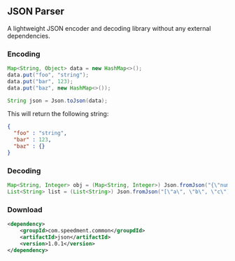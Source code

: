 ## JSON Parser
A lightweight JSON encoder and decoding library without any external dependencies.

### Encoding
```java
Map<String, Object> data = new HashMap<>();
data.put("foo", "string");
data.put("bar", 123);
data.put("baz", new HashMap<>());

String json = Json.toJson(data);
```

This will return the following string:
```json
{
  "foo" : "string",
  "bar" : 123,
  "baz" : {}
}
```

### Decoding
```java
Map<String, Integer> obj = (Map<String, Integer>) Json.fromJson("{\"number\":20}");
List<String> list = (List<String>) Json.fromJson("[\"a\", \"b\", \"c\"]");
```

### Download
```xml
<dependency>
    <groupId>com.speedment.common</groupdId>
    <artifactId>json</artifactId>
    <version>1.0.1</version>
</dependency>
```
